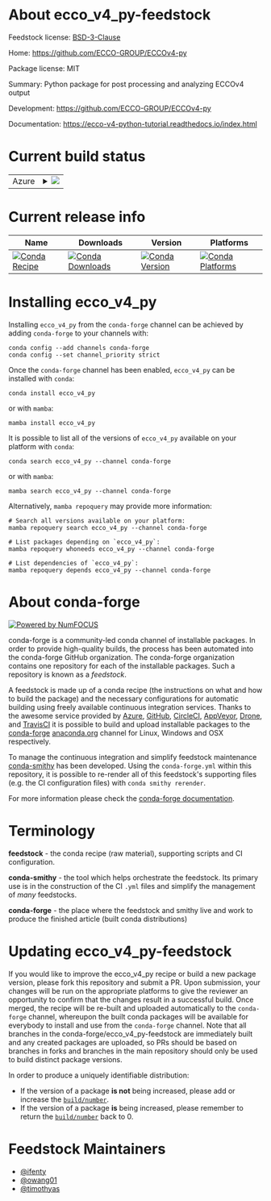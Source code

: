 About ecco_v4_py-feedstock
==========================

Feedstock license: [BSD-3-Clause](https://github.com/conda-forge/ecco_v4_py-feedstock/blob/main/LICENSE.txt)

Home: https://github.com/ECCO-GROUP/ECCOv4-py

Package license: MIT

Summary: Python package for post processing and analyzing ECCOv4 output

Development: https://github.com/ECCO-GROUP/ECCOv4-py

Documentation: https://ecco-v4-python-tutorial.readthedocs.io/index.html

Current build status
====================


<table>
    
  <tr>
    <td>Azure</td>
    <td>
      <details>
        <summary>
          <a href="https://dev.azure.com/conda-forge/feedstock-builds/_build/latest?definitionId=9422&branchName=main">
            <img src="https://dev.azure.com/conda-forge/feedstock-builds/_apis/build/status/ecco_v4_py-feedstock?branchName=main">
          </a>
        </summary>
        <table>
          <thead><tr><th>Variant</th><th>Status</th></tr></thead>
          <tbody><tr>
              <td>linux_64_python3.10.____cpython</td>
              <td>
                <a href="https://dev.azure.com/conda-forge/feedstock-builds/_build/latest?definitionId=9422&branchName=main">
                  <img src="https://dev.azure.com/conda-forge/feedstock-builds/_apis/build/status/ecco_v4_py-feedstock?branchName=main&jobName=linux&configuration=linux%20linux_64_python3.10.____cpython" alt="variant">
                </a>
              </td>
            </tr><tr>
              <td>linux_64_python3.11.____cpython</td>
              <td>
                <a href="https://dev.azure.com/conda-forge/feedstock-builds/_build/latest?definitionId=9422&branchName=main">
                  <img src="https://dev.azure.com/conda-forge/feedstock-builds/_apis/build/status/ecco_v4_py-feedstock?branchName=main&jobName=linux&configuration=linux%20linux_64_python3.11.____cpython" alt="variant">
                </a>
              </td>
            </tr><tr>
              <td>linux_64_python3.12.____cpython</td>
              <td>
                <a href="https://dev.azure.com/conda-forge/feedstock-builds/_build/latest?definitionId=9422&branchName=main">
                  <img src="https://dev.azure.com/conda-forge/feedstock-builds/_apis/build/status/ecco_v4_py-feedstock?branchName=main&jobName=linux&configuration=linux%20linux_64_python3.12.____cpython" alt="variant">
                </a>
              </td>
            </tr><tr>
              <td>linux_64_python3.13.____cp313</td>
              <td>
                <a href="https://dev.azure.com/conda-forge/feedstock-builds/_build/latest?definitionId=9422&branchName=main">
                  <img src="https://dev.azure.com/conda-forge/feedstock-builds/_apis/build/status/ecco_v4_py-feedstock?branchName=main&jobName=linux&configuration=linux%20linux_64_python3.13.____cp313" alt="variant">
                </a>
              </td>
            </tr><tr>
              <td>linux_64_python3.9.____cpython</td>
              <td>
                <a href="https://dev.azure.com/conda-forge/feedstock-builds/_build/latest?definitionId=9422&branchName=main">
                  <img src="https://dev.azure.com/conda-forge/feedstock-builds/_apis/build/status/ecco_v4_py-feedstock?branchName=main&jobName=linux&configuration=linux%20linux_64_python3.9.____cpython" alt="variant">
                </a>
              </td>
            </tr><tr>
              <td>osx_64_python3.10.____cpython</td>
              <td>
                <a href="https://dev.azure.com/conda-forge/feedstock-builds/_build/latest?definitionId=9422&branchName=main">
                  <img src="https://dev.azure.com/conda-forge/feedstock-builds/_apis/build/status/ecco_v4_py-feedstock?branchName=main&jobName=osx&configuration=osx%20osx_64_python3.10.____cpython" alt="variant">
                </a>
              </td>
            </tr><tr>
              <td>osx_64_python3.11.____cpython</td>
              <td>
                <a href="https://dev.azure.com/conda-forge/feedstock-builds/_build/latest?definitionId=9422&branchName=main">
                  <img src="https://dev.azure.com/conda-forge/feedstock-builds/_apis/build/status/ecco_v4_py-feedstock?branchName=main&jobName=osx&configuration=osx%20osx_64_python3.11.____cpython" alt="variant">
                </a>
              </td>
            </tr><tr>
              <td>osx_64_python3.12.____cpython</td>
              <td>
                <a href="https://dev.azure.com/conda-forge/feedstock-builds/_build/latest?definitionId=9422&branchName=main">
                  <img src="https://dev.azure.com/conda-forge/feedstock-builds/_apis/build/status/ecco_v4_py-feedstock?branchName=main&jobName=osx&configuration=osx%20osx_64_python3.12.____cpython" alt="variant">
                </a>
              </td>
            </tr><tr>
              <td>osx_64_python3.13.____cp313</td>
              <td>
                <a href="https://dev.azure.com/conda-forge/feedstock-builds/_build/latest?definitionId=9422&branchName=main">
                  <img src="https://dev.azure.com/conda-forge/feedstock-builds/_apis/build/status/ecco_v4_py-feedstock?branchName=main&jobName=osx&configuration=osx%20osx_64_python3.13.____cp313" alt="variant">
                </a>
              </td>
            </tr><tr>
              <td>osx_64_python3.9.____cpython</td>
              <td>
                <a href="https://dev.azure.com/conda-forge/feedstock-builds/_build/latest?definitionId=9422&branchName=main">
                  <img src="https://dev.azure.com/conda-forge/feedstock-builds/_apis/build/status/ecco_v4_py-feedstock?branchName=main&jobName=osx&configuration=osx%20osx_64_python3.9.____cpython" alt="variant">
                </a>
              </td>
            </tr><tr>
              <td>win_64_python3.10.____cpython</td>
              <td>
                <a href="https://dev.azure.com/conda-forge/feedstock-builds/_build/latest?definitionId=9422&branchName=main">
                  <img src="https://dev.azure.com/conda-forge/feedstock-builds/_apis/build/status/ecco_v4_py-feedstock?branchName=main&jobName=win&configuration=win%20win_64_python3.10.____cpython" alt="variant">
                </a>
              </td>
            </tr><tr>
              <td>win_64_python3.11.____cpython</td>
              <td>
                <a href="https://dev.azure.com/conda-forge/feedstock-builds/_build/latest?definitionId=9422&branchName=main">
                  <img src="https://dev.azure.com/conda-forge/feedstock-builds/_apis/build/status/ecco_v4_py-feedstock?branchName=main&jobName=win&configuration=win%20win_64_python3.11.____cpython" alt="variant">
                </a>
              </td>
            </tr><tr>
              <td>win_64_python3.12.____cpython</td>
              <td>
                <a href="https://dev.azure.com/conda-forge/feedstock-builds/_build/latest?definitionId=9422&branchName=main">
                  <img src="https://dev.azure.com/conda-forge/feedstock-builds/_apis/build/status/ecco_v4_py-feedstock?branchName=main&jobName=win&configuration=win%20win_64_python3.12.____cpython" alt="variant">
                </a>
              </td>
            </tr><tr>
              <td>win_64_python3.13.____cp313</td>
              <td>
                <a href="https://dev.azure.com/conda-forge/feedstock-builds/_build/latest?definitionId=9422&branchName=main">
                  <img src="https://dev.azure.com/conda-forge/feedstock-builds/_apis/build/status/ecco_v4_py-feedstock?branchName=main&jobName=win&configuration=win%20win_64_python3.13.____cp313" alt="variant">
              <td>
                <a href="https://dev.azure.com/conda-forge/feedstock-builds/_build/latest?definitionId=9422&branchName=main">
                  <img src="https://dev.azure.com/conda-forge/feedstock-builds/_apis/build/status/ecco_v4_py-feedstock?branchName=main&jobName=win&configuration=win%20win_64_python3.12.____cpython" alt="variant">
                </a>
              </td>
            </tr><tr>
              <td>win_64_python3.9.____cpython</td>
              <td>
                <a href="https://dev.azure.com/conda-forge/feedstock-builds/_build/latest?definitionId=9422&branchName=main">
                  <img src="https://dev.azure.com/conda-forge/feedstock-builds/_apis/build/status/ecco_v4_py-feedstock?branchName=main&jobName=win&configuration=win%20win_64_python3.9.____cpython" alt="variant">
                </a>
              </td>
            </tr>
          </tbody>
        </table>
      </details>
    </td>
  </tr>
</table>

Current release info
====================

| Name | Downloads | Version | Platforms |
| --- | --- | --- | --- |
| [![Conda Recipe](https://img.shields.io/badge/recipe-ecco_v4_py-green.svg)](https://anaconda.org/conda-forge/ecco_v4_py) | [![Conda Downloads](https://img.shields.io/conda/dn/conda-forge/ecco_v4_py.svg)](https://anaconda.org/conda-forge/ecco_v4_py) | [![Conda Version](https://img.shields.io/conda/vn/conda-forge/ecco_v4_py.svg)](https://anaconda.org/conda-forge/ecco_v4_py) | [![Conda Platforms](https://img.shields.io/conda/pn/conda-forge/ecco_v4_py.svg)](https://anaconda.org/conda-forge/ecco_v4_py) |

Installing ecco_v4_py
=====================

Installing `ecco_v4_py` from the `conda-forge` channel can be achieved by adding `conda-forge` to your channels with:

```
conda config --add channels conda-forge
conda config --set channel_priority strict
```

Once the `conda-forge` channel has been enabled, `ecco_v4_py` can be installed with `conda`:

```
conda install ecco_v4_py
```

or with `mamba`:

```
mamba install ecco_v4_py
```

It is possible to list all of the versions of `ecco_v4_py` available on your platform with `conda`:

```
conda search ecco_v4_py --channel conda-forge
```

or with `mamba`:

```
mamba search ecco_v4_py --channel conda-forge
```

Alternatively, `mamba repoquery` may provide more information:

```
# Search all versions available on your platform:
mamba repoquery search ecco_v4_py --channel conda-forge

# List packages depending on `ecco_v4_py`:
mamba repoquery whoneeds ecco_v4_py --channel conda-forge

# List dependencies of `ecco_v4_py`:
mamba repoquery depends ecco_v4_py --channel conda-forge
```


About conda-forge
=================

[![Powered by
NumFOCUS](https://img.shields.io/badge/powered%20by-NumFOCUS-orange.svg?style=flat&colorA=E1523D&colorB=007D8A)](https://numfocus.org)

conda-forge is a community-led conda channel of installable packages.
In order to provide high-quality builds, the process has been automated into the
conda-forge GitHub organization. The conda-forge organization contains one repository
for each of the installable packages. Such a repository is known as a *feedstock*.

A feedstock is made up of a conda recipe (the instructions on what and how to build
the package) and the necessary configurations for automatic building using freely
available continuous integration services. Thanks to the awesome service provided by
[Azure](https://azure.microsoft.com/en-us/services/devops/), [GitHub](https://github.com/),
[CircleCI](https://circleci.com/), [AppVeyor](https://www.appveyor.com/),
[Drone](https://cloud.drone.io/welcome), and [TravisCI](https://travis-ci.com/)
it is possible to build and upload installable packages to the
[conda-forge](https://anaconda.org/conda-forge) [anaconda.org](https://anaconda.org/)
channel for Linux, Windows and OSX respectively.

To manage the continuous integration and simplify feedstock maintenance
[conda-smithy](https://github.com/conda-forge/conda-smithy) has been developed.
Using the ``conda-forge.yml`` within this repository, it is possible to re-render all of
this feedstock's supporting files (e.g. the CI configuration files) with ``conda smithy rerender``.

For more information please check the [conda-forge documentation](https://conda-forge.org/docs/).

Terminology
===========

**feedstock** - the conda recipe (raw material), supporting scripts and CI configuration.

**conda-smithy** - the tool which helps orchestrate the feedstock.
                   Its primary use is in the construction of the CI ``.yml`` files
                   and simplify the management of *many* feedstocks.

**conda-forge** - the place where the feedstock and smithy live and work to
                  produce the finished article (built conda distributions)


Updating ecco_v4_py-feedstock
=============================

If you would like to improve the ecco_v4_py recipe or build a new
package version, please fork this repository and submit a PR. Upon submission,
your changes will be run on the appropriate platforms to give the reviewer an
opportunity to confirm that the changes result in a successful build. Once
merged, the recipe will be re-built and uploaded automatically to the
`conda-forge` channel, whereupon the built conda packages will be available for
everybody to install and use from the `conda-forge` channel.
Note that all branches in the conda-forge/ecco_v4_py-feedstock are
immediately built and any created packages are uploaded, so PRs should be based
on branches in forks and branches in the main repository should only be used to
build distinct package versions.

In order to produce a uniquely identifiable distribution:
 * If the version of a package **is not** being increased, please add or increase
   the [``build/number``](https://docs.conda.io/projects/conda-build/en/latest/resources/define-metadata.html#build-number-and-string).
 * If the version of a package **is** being increased, please remember to return
   the [``build/number``](https://docs.conda.io/projects/conda-build/en/latest/resources/define-metadata.html#build-number-and-string)
   back to 0.

Feedstock Maintainers
=====================

* [@ifenty](https://github.com/ifenty/)
* [@owang01](https://github.com/owang01/)
* [@timothyas](https://github.com/timothyas/)

